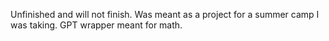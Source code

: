 Unfinished and will not finish.
Was meant as a project for a summer camp I was taking.
GPT wrapper meant for math.
